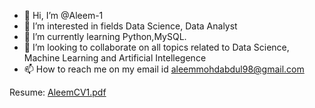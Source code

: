 - 👋 Hi, I’m @Aleem-1
- 👀 I’m interested in fields Data Science, Data Analyst
- 🌱 I’m currently learning Python,MySQL.
- 💞️ I’m looking to collaborate on all topics related to Data Science, Machine Learning and Artificial Intellegence
- 📫 How to reach me on my email id aleemmohdabdul98@gmail.com


<!---
Aleem-1/Aleem-1 is a ✨ special ✨ repository because its `README.md` (this file) appears on your GitHub profile.
You can click the Preview link to take a look at your changes.
--->
Resume: [AleemCV1.pdf](https://github.com/user-attachments/files/16367069/AleemCV1.pdf)
